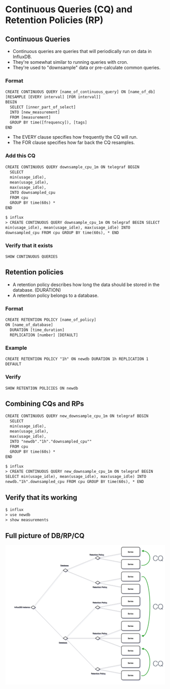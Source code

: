 # Continuous Queries (CQ) and Retention Policies (RP)

## Continuous Queries
* Continuous queries are queries that will periodically run on data in InfluxDB.
* They're somewhat similar to running queries with cron.
* They're used to "downsample" data or pre-calculate common queries.

### Format
```
CREATE CONTINUOUS QUERY [name_of_continuous_query] ON [name_of_db]
[RESAMPLE [EVERY interval] [FOR interval]]
BEGIN
  SELECT [inner_part_of_select]
  INTO [new_measurement]
  FROM [measurement]
  GROUP BY time([frequency]), [tags]
END
```

* The EVERY clause specifies how frequently the CQ will run.
* The FOR clause specifies how far back the CQ resamples.

### Add this CQ
```
CREATE CONTINUOUS QUERY downsample_cpu_1m ON telegraf BEGIN
  SELECT
  min(usage_idle),
  mean(usage_idle),
  max(usage_idle),
  INTO downsampled_cpu
  FROM cpu
  GROUP BY time(60s) *
END
```

```
$ influx
> CREATE CONTINUOUS QUERY downsample_cpu_1m ON telegraf BEGIN SELECT min(usage_idle), mean(usage_idle), max(usage_idle) INTO downsampled_cpu FROM cpu GROUP BY time(60s), * END
```

### Verify that it exists

```
SHOW CONTINUOUS QUERIES
```

## Retention policies
* A retention policy describes how long the data should be stored in the database. (DURATION)
* A retention policy belongs to a database.

### Format

```
CREATE RETENTION POLICY [name_of_policy]
ON [name_of_database]
  DURATION [time_duration]
  REPLICATION [number] [DEFAULT]
```

### Example
```
CREATE RETENTION POLICY "1h" ON newdb DURATION 1h REPLICATION 1 DEFAULT
```

### Verify
```
SHOW RETENTION POLICIES ON newdb
```

## Combining CQs and RPs

```
CREATE CONTINUOUS QUERY new_downsample_cpu_1m ON telegraf BEGIN
  SELECT
  min(usage_idle),
  mean(usage_idle),
  max(usage_idle),
  INTO "newdb"."1h"."downsampled_cpu""
  FROM cpu
  GROUP BY time(60s) *
END
```

```
$ influx
> CREATE CONTINUOUS QUERY new_downsample_cpu_1m ON telegraf BEGIN SELECT min(usage_idle), mean(usage_idle), max(usage_idle) INTO newdb."1h".downsampled_cpu FROM cpu GROUP BY time(60s), * END
```

## Verify that its working

```
$ influx
> use newdb
> show measurements
```

## Full picture of DB/RP/CQ
![DBRPCQ](images/full-picture.png)
